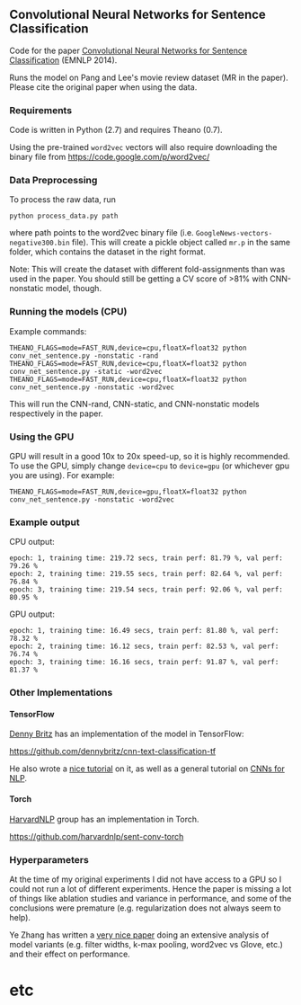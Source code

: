 ## Convolutional Neural Networks for Sentence Classification
Code for the paper [Convolutional Neural Networks for Sentence Classification](http://arxiv.org/abs/1408.5882) (EMNLP 2014).

Runs the model on Pang and Lee's movie review dataset (MR in the paper).
Please cite the original paper when using the data.

### Requirements
Code is written in Python (2.7) and requires Theano (0.7).

Using the pre-trained `word2vec` vectors will also require downloading the binary file from
https://code.google.com/p/word2vec/


### Data Preprocessing
To process the raw data, run

```
python process_data.py path
```

where path points to the word2vec binary file (i.e. `GoogleNews-vectors-negative300.bin` file). 
This will create a pickle object called `mr.p` in the same folder, which contains the dataset
in the right format.

Note: This will create the dataset with different fold-assignments than was used in the paper.
You should still be getting a CV score of >81% with CNN-nonstatic model, though.

### Running the models (CPU)
Example commands:

```
THEANO_FLAGS=mode=FAST_RUN,device=cpu,floatX=float32 python conv_net_sentence.py -nonstatic -rand
THEANO_FLAGS=mode=FAST_RUN,device=cpu,floatX=float32 python conv_net_sentence.py -static -word2vec
THEANO_FLAGS=mode=FAST_RUN,device=cpu,floatX=float32 python conv_net_sentence.py -nonstatic -word2vec
```

This will run the CNN-rand, CNN-static, and CNN-nonstatic models respectively in the paper.

### Using the GPU
GPU will result in a good 10x to 20x speed-up, so it is highly recommended. 
To use the GPU, simply change `device=cpu` to `device=gpu` (or whichever gpu you are using).
For example:
```
THEANO_FLAGS=mode=FAST_RUN,device=gpu,floatX=float32 python conv_net_sentence.py -nonstatic -word2vec
```

### Example output
CPU output:
```
epoch: 1, training time: 219.72 secs, train perf: 81.79 %, val perf: 79.26 %
epoch: 2, training time: 219.55 secs, train perf: 82.64 %, val perf: 76.84 %
epoch: 3, training time: 219.54 secs, train perf: 92.06 %, val perf: 80.95 %
```
GPU output:
```
epoch: 1, training time: 16.49 secs, train perf: 81.80 %, val perf: 78.32 %
epoch: 2, training time: 16.12 secs, train perf: 82.53 %, val perf: 76.74 %
epoch: 3, training time: 16.16 secs, train perf: 91.87 %, val perf: 81.37 %
```

### Other Implementations
#### TensorFlow
[Denny Britz](http://www.wildml.com) has an implementation of the model in TensorFlow:

https://github.com/dennybritz/cnn-text-classification-tf

He also wrote a [nice tutorial](http://www.wildml.com/2015/12/implementing-a-cnn-for-text-classification-in-tensorflow) on it, as well as a general tutorial on [CNNs for NLP](http://www.wildml.com/2015/11/understanding-convolutional-neural-networks-for-nlp).

#### Torch
[HarvardNLP](http://harvardnlp.github.io/) group has an implementation in Torch.

https://github.com/harvardnlp/sent-conv-torch

### Hyperparameters
At the time of my original experiments I did not have access to a GPU so I could not run a lot of different experiments.
Hence the paper is missing a lot of things like ablation studies and variance in performance, and some of the conclusions
were premature (e.g. regularization does not always seem to help).

Ye Zhang has written a [very nice paper](http://arxiv.org/abs/1510.03820) doing an extensive analysis of model variants (e.g. filter widths, k-max pooling, word2vec vs Glove, etc.) and their effect on performance.
# etc
